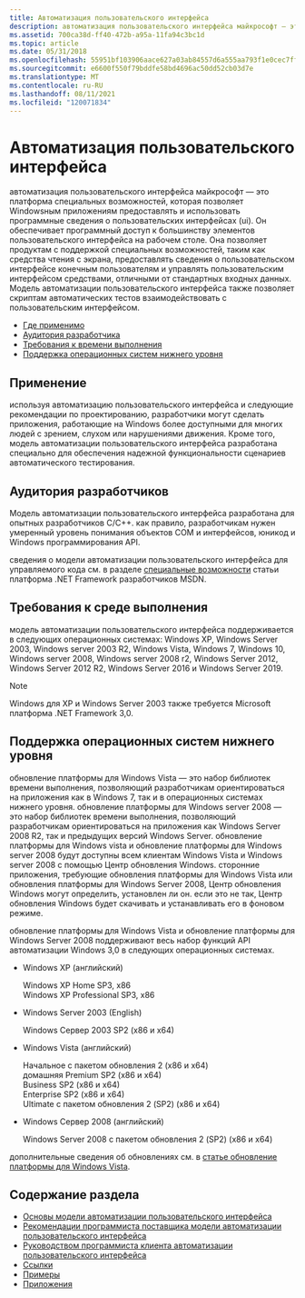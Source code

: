 ```yaml
---
title: Автоматизация пользовательского интерфейса
description: автоматизация пользовательского интерфейса майкрософт — это платформа специальных возможностей, которая позволяет Windowsным приложениям предоставлять и использовать программные сведения о пользовательских интерфейсах (ui).
ms.assetid: 700ca38d-ff40-472b-a95a-11fa94c3bc1d
ms.topic: article
ms.date: 05/31/2018
ms.openlocfilehash: 55951bf103906aace627a03ab84557d6a555aa793f1e0cec7ff2c81598e71558
ms.sourcegitcommit: e6600f550f79bddfe58bd4696ac50dd52cb03d7e
ms.translationtype: MT
ms.contentlocale: ru-RU
ms.lasthandoff: 08/11/2021
ms.locfileid: "120071834"
---
```

# <a name="ui-automation"></a>Автоматизация пользовательского интерфейса

автоматизация пользовательского интерфейса майкрософт — это платформа специальных возможностей, которая позволяет Windowsным приложениям предоставлять и использовать программные сведения о пользовательских интерфейсах (ui). Он обеспечивает программный доступ к большинству элементов пользовательского интерфейса на рабочем столе. Она позволяет продуктам с поддержкой специальных возможностей, таким как средства чтения с экрана, предоставлять сведения о пользовательском интерфейсе конечным пользователям и управлять пользовательским интерфейсом средствами, отличными от стандартных входных данных. Модель автоматизации пользовательского интерфейса также позволяет скриптам автоматических тестов взаимодействовать с пользовательским интерфейсом.

-   [Где применимо](#where-applicable)
-   [Аудитория разработчика](#developer-audience)
-   [Требования к времени выполнения](#run-time-requirements)
-   [Поддержка операционных систем нижнего уровня](#support-for-down-level-operating-systems)

## <a name="where-applicable"></a>Применение

используя автоматизацию пользовательского интерфейса и следующие рекомендации по проектированию, разработчики могут сделать приложения, работающие на Windows более доступными для многих людей с зрением, слухом или нарушениями движения. Кроме того, модель автоматизации пользовательского интерфейса разработана специально для обеспечения надежной функциональности сценариев автоматического тестирования.

## <a name="developer-audience"></a>Аудитория разработчиков

Модель автоматизации пользовательского интерфейса разработана для опытных разработчиков C/C++. как правило, разработчикам нужен умеренный уровень понимания объектов COM и интерфейсов, юникод и Windows программирования API.

сведения о модели автоматизации пользовательского интерфейса для управляемого кода см. в разделе [специальные возможности](/dotnet/framework/ui-automation/) статьи платформа .NET Framework разработчиков MSDN.

## <a name="run-time-requirements"></a>Требования к среде выполнения

модель автоматизации пользовательского интерфейса поддерживается в следующих операционных системах: Windows XP, Windows Server 2003, Windows server 2003 R2, Windows Vista, Windows 7, Windows 10, Windows server 2008, Windows server 2008 r2, Windows Server 2012, Windows Server 2012 R2, Windows Server 2016 и Windows Server 2019.

> [!Note]  
> Windows для XP и Windows Server 2003 также требуется Microsoft платформа .NET Framework 3,0.

 

## <a name="support-for-down-level-operating-systems"></a>Поддержка операционных систем нижнего уровня

обновление платформы для Windows Vista — это набор библиотек времени выполнения, позволяющий разработчикам ориентироваться на приложения как в Windows 7, так и в операционных системах нижнего уровня. обновление платформы для Windows server 2008 — это набор библиотек времени выполнения, позволяющий разработчикам ориентироваться на приложения как Windows Server 2008 R2, так и предыдущих версий Windows Server. обновление платформы для Windows vista и обновление платформы для Windows server 2008 будут доступны всем клиентам Windows Vista и Windows server 2008 с помощью Центр обновления Windows. сторонние приложения, требующие обновления платформы для Windows Vista или обновления платформы для Windows Server 2008, Центр обновления Windows могут определить, установлен ли он. если это не так, Центр обновления Windows будет скачивать и устанавливать его в фоновом режиме.

обновление платформы для Windows Vista и обновление платформы для Windows Server 2008 поддерживают весь набор функций API автоматизации Windows 3,0 в следующих операционных системах.

-   Windows XP (английский) <dl> Windows XP Home SP3, x86  
    Windows XP Professional SP3, x86  
    </dl>
-   Windows Server 2003 (English) <dl> Windows Сервер 2003 SP2 (x86 и x64)  
    </dl>
-   Windows Vista (английский) <dl> Начальное с пакетом обновления 2 (x86 и x64)  
    домашняя Premium SP2 (x86 и x64)  
    Business SP2 (x86 и x64)  
    Enterprise SP2 (x86 и x64)  
    Ultimate с пакетом обновления 2 (SP2) (x86 и x64)  
    </dl>
-   Windows Сервер 2008 (английский) <dl> Windows Server 2008 с пакетом обновления 2 (SP2) (x86 и x64)  
    </dl>

дополнительные сведения об обновлениях см. в [статье обновление платформы для Windows Vista](../win7ip/platform-update-for-windows-vista-portal.md).

## <a name="in-this-section"></a>Содержание раздела

-   [Основы модели автоматизации пользовательского интерфейса](entry-uiautocore-overview.md)
-   [Рекомендации программиста поставщика модели автоматизации пользовательского интерфейса](uiauto-providerportal.md)
-   [Руководством программиста клиента автоматизации пользовательского интерфейса](uiauto-clientportal.md)
-   [Ссылки](entry-uiautocore-ref.md)
-   [Примеры](samples-entry.md)
-   [Приложения](appendix-entry.md)

 

 